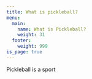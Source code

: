 ```yaml
---
title: What is pickleball?
menu:
  main:
    name: What is Pickleball?
    weight: 31
  footer:
    weight: 999
is_page: true
---
```


Pickleball is a sport
